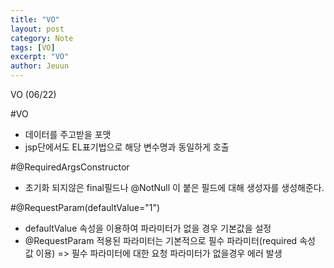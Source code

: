 ```yaml
---
title: "VO"
layout: post
category: Note
tags: [VO]
excerpt: "VO"
author: Jeuun
---
```

VO (06/22)

#VO

- 데이터를 주고받을 포맷
- jsp단에서도 EL표기법으로 해당 변수명과 동일하게 호출 

#@RequiredArgsConstructor
- 초기화 되지않은 final필드나 @NotNull 이 붙은 필드에 대해 생성자를 생성해준다.

#@RequestParam(defaultValue="1")
- defaultValue 속성을 이용하여 파라미터가 없을 경우 기본값을 설정
- @RequestParam 적용된 파라미터는 기본적으로 필수 파라미터(required 속성 값 이용)
=> 필수 파라미터에 대한 요청 파라미터가 없을경우 에러 발생
